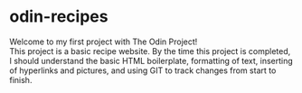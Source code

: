 # odin-recipes
Welcome to my first project with The Odin Project!
<br/>
This project is a basic recipe website. By the time this project is completed, I should understand the basic HTML boilerplate, formatting of text, inserting of hyperlinks and pictures, and using GIT to track changes from start to finish.
